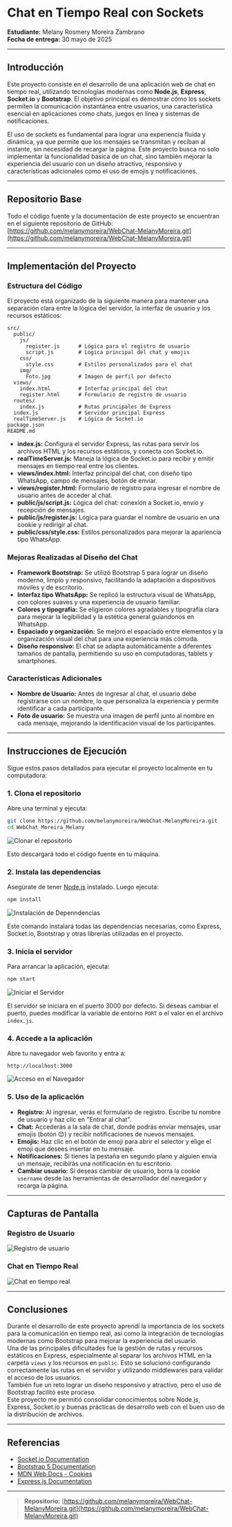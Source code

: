 # Chat en Tiempo Real con Sockets

**Estudiante:** Melany Rosmery Moreira Zambrano  
**Fecha de entrega:** 30 mayo de 2025

---

## Introducción

Este proyecto consiste en el desarrollo de una aplicación web de chat en tiempo real, utilizando tecnologías modernas como **Node.js**, **Express**, **Socket.io** y **Bootstrap**. El objetivo principal es demostrar cómo los sockets permiten la comunicación instantánea entre usuarios, una característica esencial en aplicaciones como chats, juegos en línea y sistemas de notificaciones.

El uso de sockets es fundamental para lograr una experiencia fluida y dinámica, ya que permite que los mensajes se transmitan y reciban al instante, sin necesidad de recargar la página. Este proyecto busca no solo implementar la funcionalidad básica de un chat, sino también mejorar la experiencia del usuario con un diseño atractivo, responsivo y características adicionales como el uso de emojis y notificaciones.

---

## Repositorio Base

Todo el código fuente y la documentación de este proyecto se encuentran en el siguiente repositorio de GitHub:  
[https://github.com/melanymoreira/WebChat-MelanyMoreira.git](https://github.com/melanymoreira/WebChat-MelanyMoreira.git)

---

## Implementación del Proyecto

### Estructura del Código

El proyecto está organizado de la siguiente manera para mantener una separación clara entre la lógica del servidor, la interfaz de usuario y los recursos estáticos:

```
src/
  public/
    js/
      register.js      # Lógica para el registro de usuario
      script.js        # Lógica principal del chat y emojis
    css/
      style.css        # Estilos personalizados para el chat
    img/
      Foto.jpg         # Imagen de perfil por defecto
  views/
    index.html         # Interfaz principal del chat
    register.html      # Formulario de registro de usuario
  routes/
    index.js           # Rutas principales de Express
  index.js             # Servidor principal Express
  realTimeServer.js    # Lógica de Socket.io
package.json
README.md
```

- **index.js:** Configura el servidor Express, las rutas para servir los archivos HTML y los recursos estáticos, y conecta con Socket.io.
- **realTimeServer.js:** Maneja la lógica de Socket.io para recibir y emitir mensajes en tiempo real entre los clientes.
- **views/index.html:** Interfaz principal del chat, con diseño tipo WhatsApp, campo de mensajes, botón de enviar.
- **views/register.html:** Formulario de registro para ingresar el nombre de usuario antes de acceder al chat.
- **public/js/script.js:** Lógica del chat: conexión a Socket.io, envío y recepción de mensajes.
- **public/js/register.js:** Lógica para guardar el nombre de usuario en una cookie y redirigir al chat.
- **public/css/style.css:** Estilos personalizados para mejorar la apariencia tipo WhatsApp.

### Mejoras Realizadas al Diseño del Chat

- **Framework Bootstrap:** Se utilizó Bootstrap 5 para lograr un diseño moderno, limpio y responsivo, facilitando la adaptación a dispositivos móviles y de escritorio.
- **Interfaz tipo WhatsApp:** Se replicó la estructura visual de WhatsApp, con colores suaves y una experiencia de usuario familiar.
- **Colores y tipografía:** Se eligieron colores agradables y tipografía clara para mejorar la legibilidad y la estética general guíandonos en WhatsApp.
- **Espaciado y organización:** Se mejoró el espaciado entre elementos y la organización visual del chat para una experiencia más cómoda.
- **Diseño responsivo:** El chat se adapta automáticamente a diferentes tamaños de pantalla, permitiendo su uso en computadoras, tablets y smartphones.

### Características Adicionales

- **Nombre de Usuario:** Antes de ingresar al chat, el usuario debe registrarse con un nombre, lo que personaliza la experiencia y permite identificar a cada participante.
- **Foto de usuario:** Se muestra una imagen de perfil junto al nombre en cada mensaje, mejorando la identificación visual de los participantes.

---

## Instrucciones de Ejecución

Sigue estos pasos detallados para ejecutar el proyecto localmente en tu computadora:

### 1. Clona el repositorio

Abre una terminal y ejecuta:

```bash
git clone https://github.com/melanymoreira/WebChat-MelanyMoreira.git
cd WebChat_Moreira_Melany
```
![Clonar el repositorio](src/public/img/Clonar-Repositorio.png)

Esto descargará todo el código fuente en tu máquina.

### 2. Instala las dependencias

Asegúrate de tener [Node.js](https://nodejs.org/) instalado. Luego ejecuta:

```bash
npm install
```
![Instalación de Depenndencias](src/public/img/Instalar-Dependencias.png)

Este comando instalará todas las dependencias necesarias, como Express, Socket.io, Bootstrap y otras librerías utilizadas en el proyecto.

### 3. Inicia el servidor

Para arrancar la aplicación, ejecuta:

```bash
npm start
```
![Iniciar el Servidor](src/public/img/Iniciar-Servidor.png)

El servidor se iniciará en el puerto 3000 por defecto. Si deseas cambiar el puerto, puedes modificar la variable de entorno `PORT` o el valor en el archivo `index.js`.

### 4. Accede a la aplicación

Abre tu navegador web favorito y entra a:

```
http://localhost:3000
```
![Acceso en el Navegador](src/public/img/Acceso-Navegador.png)

### 5. Uso de la aplicación

- **Registro:** Al ingresar, verás el formulario de registro. Escribe tu nombre de usuario y haz clic en "Entrar al chat".
- **Chat:** Accederás a la sala de chat, donde podrás enviar mensajes, usar emojis (botón 😊) y recibir notificaciones de nuevos mensajes.
- **Emojis:** Haz clic en el botón de emoji para abrir el selector y elige el emoji que desees insertar en tu mensaje.
- **Notificaciones:** Si tienes la pestaña en segundo plano y alguien envía un mensaje, recibirás una notificación en tu escritorio.
- **Cambiar usuario:** Si deseas cambiar de usuario, borra la cookie `username` desde las herramientas de desarrollador del navegador y recarga la página.

---

## Capturas de Pantalla

### Registro de Usuario
![Registro de usuario](src/public/img/Registro-Usuario.png)

### Chat en Tiempo Real
![Chat en tiempo real](src/public/img/Chat-TiempoReal.png)

---

## Conclusiones

Durante el desarrollo de este proyecto aprendí la importancia de los sockets para la comunicación en tiempo real, así como la integración de tecnologías modernas como Bootstrap para mejorar la experiencia del usuario.  
Una de las principales dificultades fue la gestión de rutas y recursos estáticos en Express, especialmente al separar los archivos HTML en la carpeta `views` y los recursos en `public`. Esto se solucionó configurando correctamente las rutas en el servidor y utilizando middlewares para validar el acceso de los usuarios.  
También fue un reto lograr un diseño responsivo y atractivo, pero el uso de Bootstrap facilitó este proceso.  
Este proyecto me permitió consolidar conocimientos sobre Node.js, Express, Socket.io y buenas prácticas de desarrollo web con el buen uso de la distribución de archivos.

---

## Referencias

- [Socket.io Documentation](https://socket.io/docs/)
- [Bootstrap 5 Documentation](https://getbootstrap.com/docs/5.3/getting-started/introduction/)
- [MDN Web Docs - Cookies](https://developer.mozilla.org/en-US/docs/Web/API/Document/cookie)
- [Express.js Documentation](https://expressjs.com/)

---

> **Repositorio:** [https://github.com/melanymoreira/WebChat-MelanyMoreira.git](https://github.com/melanymoreira/WebChat-MelanyMoreira.git)